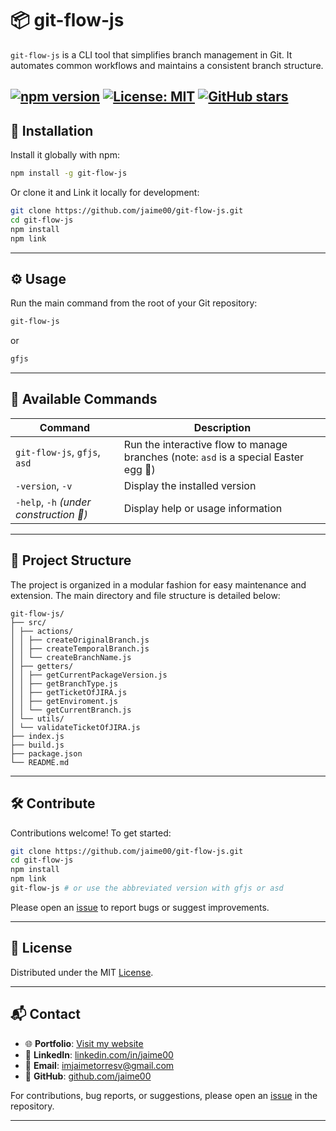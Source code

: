 # 📦 git-flow-js

`git-flow-js` is a CLI tool that simplifies branch management in Git. It automates common workflows and maintains a consistent branch structure.

[![npm version](https://img.shields.io/npm/v/git-flow-js.svg)](https://www.npmjs.com/package/git-flow-js)
[![License: MIT](https://img.shields.io/badge/License-MIT-yellow.svg)](https://opensource.org/licenses/MIT)
[![GitHub stars](https://img.shields.io/github/stars/jaime00/git-flow-js.svg)](https://github.com/jaime00/git-flow-js/stargazers)
---


## 🚀 Installation

Install it globally with npm:

```bash
npm install -g git-flow-js
````

Or clone it and Link it locally for development:

```bash
git clone https://github.com/jaime00/git-flow-js.git
cd git-flow-js
npm install
npm link
```

---


## ⚙️ Usage

Run the main command from the root of your Git repository:

```bash
git-flow-js
```
or

```bash
gfjs
```

---


## 🧰 Available Commands

| Command | Description |
| ---------------------------- | --------------------------------------------- |
| `git-flow-js`, `gfjs`, `asd` | Run the interactive flow to manage branches (note: `asd` is a special Easter egg 🥚) |
| `-version`, `-v` | Display the installed version |
| `-help`, `-h` *(under construction 🚧)* | Display help or usage information |

---


## 📁 Project Structure

The project is organized in a modular fashion for easy maintenance and extension. The main directory and file structure is detailed below:
```
git-flow-js/
├── src/
│ ├── actions/
│ │ ├── createOriginalBranch.js
│ │ ├── createTemporalBranch.js
│ │ └── createBranchName.js
│ ├── getters/
│ │ ├── getCurrentPackageVersion.js
│ │ ├── getBranchType.js
│ │ ├── getTicketOfJIRA.js
│ │ ├── getEnviroment.js
│ │ └── getCurrentBranch.js
│ └── utils/
│ └── validateTicketOfJIRA.js
├── index.js
├── build.js
├── package.json
└── README.md
```

---


## 🛠️ Contribute

Contributions welcome! To get started:

```bash
git clone https://github.com/jaime00/git-flow-js.git
cd git-flow-js
npm install
npm link
git-flow-js # or use the abbreviated version with gfjs or asd

```

Please open an [issue](https://github.com/jaime00/git-flow-js/issues) to report bugs or suggest improvements.

---


## 📝 License

Distributed under the MIT [License](LICENSE).

---


## 📬 Contact

- 🌐 **Portfolio**: [Visit my website](https://jaime00portfolio.netlify.app/)
- 💼 **LinkedIn**: [linkedin.com/in/jaime00](https://www.linkedin.com/in/jaime00)
- 📧 **Email**: [imjaimetorresv@gmail.com](mailto:your-email@example.com)
- 🐙 **GitHub**: [github.com/jaime00](https://github.com/jaime00)

For contributions, bug reports, or suggestions, please open an [issue](https://github.com/jaime00/git-flow-js/issues) in the repository.

---